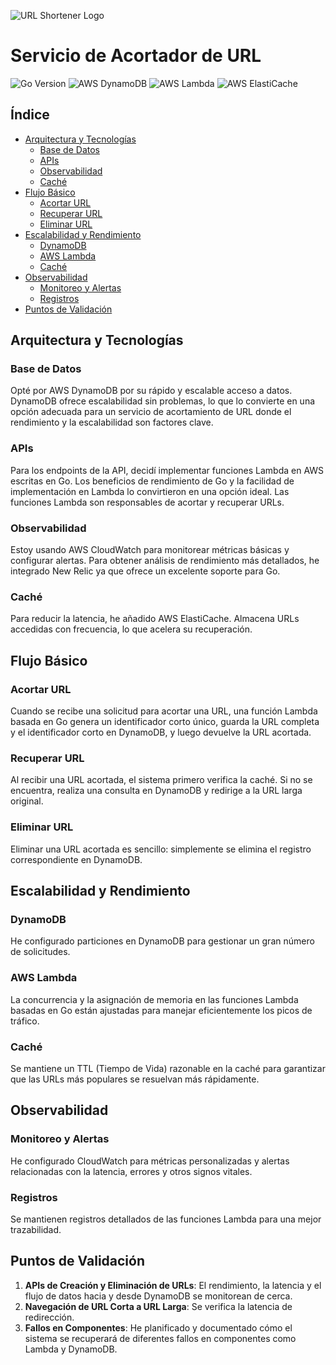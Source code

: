 ![URL Shortener Logo](./logo.png)

# Servicio de Acortador de URL

![Go Version](https://img.shields.io/badge/Go-1.17-blue)
![AWS DynamoDB](https://img.shields.io/badge/AWS-DynamoDB-orange)
![AWS Lambda](https://img.shields.io/badge/AWS-Lambda-green)
![AWS ElastiCache](https://img.shields.io/badge/AWS-ElastiCache-red)

## Índice

- [Arquitectura y Tecnologías](#arquitectura-y-tecnologías)
  - [Base de Datos](#base-de-datos)
  - [APIs](#apis)
  - [Observabilidad](#observabilidad)
  - [Caché](#caché)
- [Flujo Básico](#flujo-básico)
  - [Acortar URL](#acortar-url)
  - [Recuperar URL](#recuperar-url)
  - [Eliminar URL](#eliminar-url)
- [Escalabilidad y Rendimiento](#escalabilidad-y-rendimiento)
  - [DynamoDB](#dynamodb)
  - [AWS Lambda](#aws-lambda)
  - [Caché](#caché-1)
- [Observabilidad](#observabilidad-1)
  - [Monitoreo y Alertas](#monitoreo-y-alertas)
  - [Registros](#registros)
- [Puntos de Validación](#puntos-de-validación)

## Arquitectura y Tecnologías

### Base de Datos
Opté por AWS DynamoDB por su rápido y escalable acceso a datos. DynamoDB ofrece escalabilidad sin problemas, lo que lo convierte en una opción adecuada para un servicio de acortamiento de URL donde el rendimiento y la escalabilidad son factores clave.

### APIs
Para los endpoints de la API, decidí implementar funciones Lambda en AWS escritas en Go. Los beneficios de rendimiento de Go y la facilidad de implementación en Lambda lo convirtieron en una opción ideal. Las funciones Lambda son responsables de acortar y recuperar URLs.

### Observabilidad
Estoy usando AWS CloudWatch para monitorear métricas básicas y configurar alertas. Para obtener análisis de rendimiento más detallados, he integrado New Relic ya que ofrece un excelente soporte para Go.

### Caché
Para reducir la latencia, he añadido AWS ElastiCache. Almacena URLs accedidas con frecuencia, lo que acelera su recuperación.

## Flujo Básico

### Acortar URL
Cuando se recibe una solicitud para acortar una URL, una función Lambda basada en Go genera un identificador corto único, guarda la URL completa y el identificador corto en DynamoDB, y luego devuelve la URL acortada.

### Recuperar URL
Al recibir una URL acortada, el sistema primero verifica la caché. Si no se encuentra, realiza una consulta en DynamoDB y redirige a la URL larga original.

### Eliminar URL
Eliminar una URL acortada es sencillo: simplemente se elimina el registro correspondiente en DynamoDB.

## Escalabilidad y Rendimiento

### DynamoDB
He configurado particiones en DynamoDB para gestionar un gran número de solicitudes.

### AWS Lambda
La concurrencia y la asignación de memoria en las funciones Lambda basadas en Go están ajustadas para manejar eficientemente los picos de tráfico.

### Caché
Se mantiene un TTL (Tiempo de Vida) razonable en la caché para garantizar que las URLs más populares se resuelvan más rápidamente.

## Observabilidad

### Monitoreo y Alertas
He configurado CloudWatch para métricas personalizadas y alertas relacionadas con la latencia, errores y otros signos vitales.

### Registros
Se mantienen registros detallados de las funciones Lambda para una mejor trazabilidad.

## Puntos de Validación

1. **APIs de Creación y Eliminación de URLs**: El rendimiento, la latencia y el flujo de datos hacia y desde DynamoDB se monitorean de cerca.
2. **Navegación de URL Corta a URL Larga**: Se verifica la latencia de redirección.
3. **Fallos en Componentes**: He planificado y documentado cómo el sistema se recuperará de diferentes fallos en componentes como Lambda y DynamoDB.
